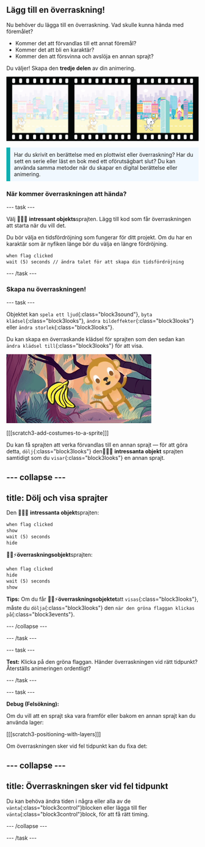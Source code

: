 ## Lägg till en överraskning!

Nu behöver du lägga till en överraskning. Vad skulle kunna hända med föremålet?
- Kommer det att förvandlas till ett annat föremål?
- Kommer det att bli en karaktär?
- Kommer den att försvinna och avslöja en annan sprajt?

Du väljer! Skapa den **tredje delen** av din animering.

![En filmremsa med 3 bilder. Den tredje bilden är markerad. Bilden visar en scen med en karaktär som tittar förvånat på ett föremål.](images/surprise.png)

<p style="border-left: solid; border-width:10px; border-color: #0faeb0; background-color: aliceblue; padding: 10px;">
Har du skrivit en berättelse med en plottwist eller överraskning? Har du sett en serie eller läst en bok med ett oförutsägbart slut? Du kan använda samma metoder när du skapar en digital berättelse eller animering. 
</p>

### När kommer överraskningen att hända?

--- task ---

Välj 🎂🎾🎁 **intressant objekts**sprajten. Lägg till kod som får överraskningen att starta när du vill det.

Du bör välja en tidsfördröjning som fungerar för ditt projekt. Om du har en karaktär som är nyfiken länge bör du välja en längre fördröjning.

```blocks3
when flag clicked
wait (5) seconds // ändra talet för att skapa din tidsfördröjning
```

--- /task ---

### Skapa nu överraskningen!

--- task ---

Objektet kan `spela ett ljud`{:class="block3sound"}, `byta klädsel`{:class="block3looks"}, `ändra bildeffekter`{:class="block3looks"} eller `ändra storlek`{:class="block3looks"}.

Du kan skapa en överraskande klädsel för sprajten som den sedan kan `ändra klädsel till`{:class="block3looks"} för att visa.

![En ökenbakgrund med en sten som vickar fram och tillbaka.](images/bat.gif)

[[[scratch3-add-costumes-to-a-sprite]]]

Du kan få sprajten att verka förvandlas till en annan sprajt — för att göra detta, `dölj`{:class="block3looks"} den🎂🎾🎁 **intressanta objekt** sprajten samtidigt som du `visar`{:class="block3looks"} en annan sprajt.

--- collapse ---
---
title: Dölj och visa sprajter
---

Den 🎂🎾🎁 **intressanta objekt**sprajten:
```blocks3
when flag clicked
show
wait (5) seconds
hide
```

🎷👻⚡**överraskningsobjekt**sprajten:
```blocks3
when flag clicked
hide
wait (5) seconds
show
```

**Tips:** Om du får 🎷👻⚡**överraskningsobjektet**att `visas`{:class="block3looks"}, måste du `dölja`{:class="block3looks"} den `när den gröna flaggan klickas på`{:class="block3events"}.

--- /collapse ---

--- /task ---

--- task ---

**Test:** Klicka på den gröna flaggan. Händer överraskningen vid rätt tidpunkt? Återställs animeringen ordentligt?

--- /task ---

--- task ---

**Debug (Felsökning):**

Om du vill att en sprajt ska vara framför eller bakom en annan sprajt kan du använda lager:

[[[scratch3-positioning-with-layers]]]

Om överraskningen sker vid fel tidpunkt kan du fixa det:

--- collapse ---
---
title: Överraskningen sker vid fel tidpunkt
---

Du kan behöva ändra tiden i några eller alla av de `vänta`{:class="block3control"}blocken eller lägga till fler `vänta`{:class="block3control"}block, för att få rätt timing.

--- /collapse ---

--- /task ---

